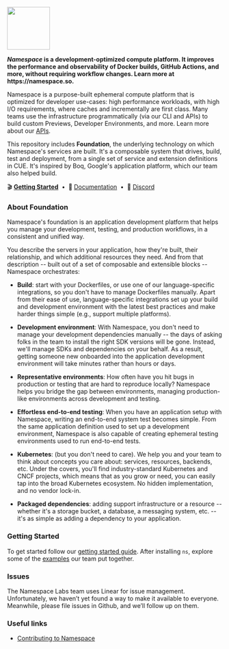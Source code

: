 <p>
  <a href="https://namespace.so">
    <img src="https://storage.googleapis.com/namespacelabs-docs-assets/gh/banner.svg" height="100">
  </a>
</p>

<p>
  <b><i>Namespace</i> is a development-optimized compute platform. It improves the performance and observability of Docker builds, GitHub Actions, and more, without requiring workflow changes. Learn more at https://namespace.so.</b>

  Namespace is a purpose-built ephemeral compute platform that is optimized for developer use-cases: high performance workloads, with high I/O requirements, where caches and incrementally are first class. Many teams use the infrastructure programmatically (via our CLI and APIs) to build custom Previews, Developer Environments, and more. Learn more about our [APIs](https://buf.build/namespace/cloud).
</p>

<p>
  This repository includes <b>Foundation</b>, the underlying technology on which Namespace's services are built. It's a composable system that drives, build, test and deployment, from a single set of service and extension definitions in CUE. It's inspired by Boq, Google's application platform, which our team also helped build.
</p>

<p>
  
</p>

<div>
 🎬 <a href="https://namespace.so/docs/getting-started/quickstart?utm_source=github"><b>Getting Started</b></a>
 <span>&nbsp;•&nbsp;</span>
 🗼 <a href="https://namespace.so/docs?utm_source=github">Documentation</a>
 <span>&nbsp;•&nbsp;</span>
 💬 <a href="https://community.namespace.so/discord">Discord</a>
</div>

### **About Foundation**

Namespace's foundation is an application development platform that helps you manage your development, testing,
and production workflows, in a consistent and unified way.

You describe the servers in your application, how they're built, their relationship, and which
additional resources they need. And from that description -- built out of a set of composable and
extensible blocks -- Namespace orchestrates:

- **Build**: start with your Dockerfiles, or use one of our language-specific integrations, so you
  don't have to manage Dockerfiles manually. Apart from their ease of use, language-specific
  integrations set up your build and development environment with the latest best practices and make
  harder things simple (e.g., support multiple platforms).

- **Development environment**: With Namespace, you don't need to manage your development
  dependencies manually -- the days of asking folks in the team to install the right SDK versions
  will be gone. Instead, we'll manage SDKs and dependencies on your behalf. As a result, getting
  someone new onboarded into the application development environment will take minutes rather than
  hours or days.

- **Representative environments**: How often have you hit bugs in production or testing that are
  hard to reproduce locally? Namespace helps you bridge the gap between environments, managing
  production-like environments across development and testing.

- **Effortless end-to-end testing**: When you have an application setup with Namespace, writing an
  end-to-end system test becomes simple. From the same application definition used to set up a
  development environment, Namespace is also capable of creating ephemeral testing environments used
  to run end-to-end tests.

- **Kubernetes**: (but you don't need to care). We help you and your team to think about concepts
  you care about: services, resources, backends, etc. Under the covers, you'll find
  industry-standard Kubernetes and CNCF projects, which means that as you grow or need, you can
  easily tap into the broad Kubernetes ecosystem. No hidden implementation, and no vendor lock-in.

- **Packaged dependencies**: adding support infrastructure or a resource -- whether it's a storage
  bucket, a database, a messaging system, etc. -- it's as simple as adding a dependency to your
  application.

### **Getting Started**

To get started follow our [getting started guide](https://namespace.so/docs/getting-started/). After
installing `ns`, explore some of the [examples](https://namespacelabs.dev/examples) our team put
together.

### **Issues**

The Namespace Labs team uses Linear for issue management. Unfortunately, we haven’t yet found a way
to make it available to everyone. Meanwhile, please file issues in Github, and we’ll follow up on
them.

### **Useful links**

- [Contributing to Namespace](/CONTRIBUTING.md)
